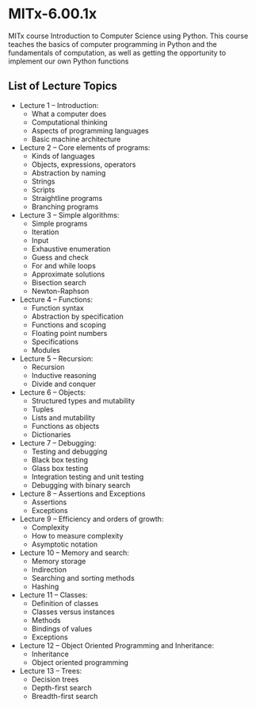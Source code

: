 # MITx-6.00.1x
MITx course Introduction to Computer Science using Python. This course teaches the basics of computer
programming in Python and the fundamentals of computation, as well as getting the opportunity to implement our own Python functions

## List of Lecture Topics
- Lecture 1 – Introduction:
    - What a computer does
    - Computational thinking
    - Aspects of programming languages
    - Basic machine architecture
- Lecture 2 – Core elements of programs:
    - Kinds of languages
    - Objects, expressions, operators
    - Abstraction by naming
    - Strings
    - Scripts
    - Straightline programs
    - Branching programs
- Lecture 3 – Simple algorithms:
    - Simple programs
    - Iteration
    - Input
    - Exhaustive enumeration
    - Guess and check
    - For and while loops
    - Approximate solutions
    - Bisection search
    - Newton-Raphson
- Lecture 4 – Functions:
    - Function syntax
    - Abstraction by specification
    - Functions and scoping
    - Floating point numbers
    - Specifications
    - Modules
- Lecture 5 – Recursion:
    - Recursion
    - Inductive reasoning
    - Divide and conquer
- Lecture 6 – Objects:
    - Structured types and mutability
    - Tuples
    - Lists and mutability
    - Functions as objects
    - Dictionaries
- Lecture 7 – Debugging:
    - Testing and debugging
    - Black box testing
    - Glass box testing
    - Integration testing and unit testing
    - Debugging with binary search
- Lecture 8 – Assertions and Exceptions
    - Assertions
    - Exceptions
- Lecture 9 – Efficiency and orders of growth:
    - Complexity
    - How to measure complexity
    - Asymptotic notation
- Lecture 10 – Memory and search:
    - Memory storage
    - Indirection
    - Searching and sorting methods
    - Hashing
- Lecture 11 – Classes:
    - Definition of classes
    - Classes versus instances
    - Methods
    - Bindings of values
    - Exceptions
- Lecture 12 – Object Oriented Programming and Inheritance:
    - Inheritance
    - Object oriented programming
- Lecture 13 – Trees:
    - Decision trees
    - Depth-first search
    - Breadth-first search